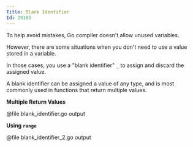 ```yaml
---
Title: Blank Identifier
Id: 29103
---
```

To help avoid mistakes, Go compiler doesn't allow unused variables.

However, there are some situations when you don't need to use a value stored in a variable.

In those cases, you use a "blank identifier" `_` to assign and discard the assigned value.

A blank identifier can be assigned a value of any type, and is most commonly used in functions that return multiple values.

**Multiple Return Values**

@file blank_identifier.go output

**Using `range`**

@file blank_identifier_2.go output

